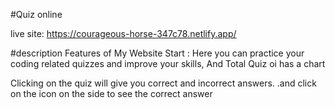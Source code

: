 #Quiz online

live site: https://courageous-horse-347c78.netlify.app/

#description 
Features of My Website
Start : Here you can practice your coding related quizzes and improve your skills, And Total Quiz oi has a chart

Clicking on the quiz will give you correct and incorrect answers. .and click on the icon on the side to see the correct answer

